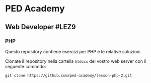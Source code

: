 # PED Academy
## Web Developer #LEZ9
### PHP 

Questo repository contiene esercizi per PHP e le relative soluzioni.

Clonate il repository nella cartella `htdocs` del vostro web server con il seguente comando:

```
git clone https://github.com/ped-academy/lesson-php-2.git
```

